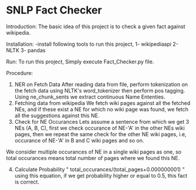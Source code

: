# SNLP Fact Checker

Introduction:
The basic idea of this project is to check a given fact against wikipedia. 

Installation:
-install following tools to run this project,
  1- wikipediaapi
  2- NLTK 
  3- pandas
  
Run:
To run this project, Simply execute Fact_Checker.py file.

Procedure:
1. NER on Fetch Data
  After reading data from file, perform tokenization on the fetch data using NLTK's word_tokenizer then perform pos tagging. Using ne_chunk_sents we extract continuous Name Ententies.
2. Fetching data from wikipedia
  We fetch wiki pages against all the fetched NEs, and if these exist a NE for which no wiki page was found, we fetch all the suggestions against this NE.
3. Check for NE Occurances
  Lets assume a sentence from which we get 3 NEs (A, B, C), first we check occurance of NE-'A' in the other NEs wiki pages, then we repeat the same check for the other NE wiki pages, i.e, occurance of NE-'A' in B and C wiki pages and so on. 
  
  We consider multiple occurances of NE in a single wiki pages as one, so total occurances means total number of pages where we found this NE.
  
4. Calculate Probability
  " total_occurances/(total_pages+0.000000001) " using this equation, if we get probability higher or equal to 0.5, this fact is correct.
